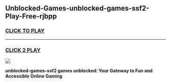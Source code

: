 
## Unblocked-Games-unblocked-games-ssf2-Play-Free-rjbpp
<h3>
<a href="https://premium76.site?title=unblocked-games-ssf2&ref=20M">CLICK TO PLAY</a></h3>
<hr>

<h3>
<a href="https://premium76.site?title=unblocked-games-ssf2&ref=20M">CLICK 2 PLAY</a>
  
</h3>

<a href="https://premium76.site?title=unblocked-games-ssf2&ref=19M"><img src="https://clearcache.store/games.png"></a>


**unblocked-games-ssf2 games unblocked: Your Gateway to Fun and Accessible Online Gaming**
